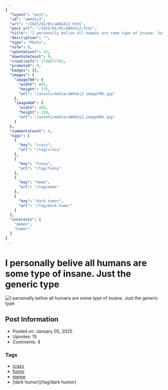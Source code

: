 ```yaml
---
{
  "layout": "post",
  "id": "aW4G4jZ",
  "url": "/2025/01/05/aW4G4jZ.html",
  "post_url": "/2025/01/05/aW4G4jZ.html",
  "title": "I personally belive all humans are some type of insane. Just the generic type",
  "description": "",
  "type": "Photo",
  "nsfw": 0,
  "upVoteCount": 15,
  "downVoteCount": 9,
  "creationTs": 1736072781,
  "promoted": 0,
  "badges": [],
  "images": {
    "image700": {
      "width": 665,
      "height": 375,
      "url": "/assets/media/aW4G4jZ_image700.jpg"
    },
    "image460": {
      "width": 460,
      "height": 259,
      "url": "/assets/media/aW4G4jZ_image460.jpg"
    }
  },
  "commentsCount": 4,
  "tags": [
    {
      "key": "crazy",
      "url": "/tag/crazy"
    },
    {
      "key": "funny",
      "url": "/tag/funny"
    },
    {
      "key": "meme",
      "url": "/tag/meme"
    },
    {
      "key": "dark humor",
      "url": "/tag/dark-humor"
    }
  ],
  "interests": [
    "memes",
    "humor"
  ]
}
---
```


# I personally belive all humans are some type of insane. Just the generic type

![I personally belive all humans are some type of insane. Just the generic type](/assets/media/aW4G4jZ_image700.jpg)

## Post Information

- Posted on: January 05, 2025
- Upvotes: 15
- Comments: 4

### Tags

- [crazy](/tag/crazy)
- [funny](/tag/funny)
- [meme](/tag/meme)
- [dark humor](/tag/dark humor)
